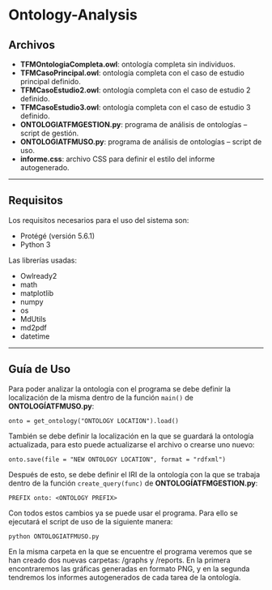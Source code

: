 # Ontology-Analysis

## Archivos
- **TFMOntologiaCompleta.owl**: ontología completa sin individuos.
- **TFMCasoPrincipal.owl**: ontología completa con el caso de estudio principal definido.
- **TFMCasoEstudio2.owl**: ontología completa con el caso de estudio 2 definido.
- **TFMCasoEstudio3.owl**: ontología completa con el caso de estudio 3 definido.
- **ONTOLOGIATFMGESTION.py**: programa de análisis de ontologías – script de gestión.
- **ONTOLOGIATFMUSO.py**: programa de análisis de ontologías – script de uso.
- **informe.css**: archivo CSS para definir el estilo del informe autogenerado.
---
## Requisitos
Los requisitos necesarios para el uso del sistema son:
 - Protégé (versión 5.6.1)
 - Python 3

Las librerías usadas:
-	Owlready2
- math
- matplotlib
- numpy
- os
- MdUtils
-	md2pdf
-	datetime
---
## Guía de Uso
Para poder analizar la ontología con el programa se debe definir la localización de la misma dentro de la función `main()` de **ONTOLOGÍATFMUSO.py**:

`onto = get_ontology("ONTOLOGY LOCATION").load()`

También se debe definir la localización en la que se guardará la ontología actualizada, para esto puede actualizarse el archivo o crearse uno nuevo:

`onto.save(file = "NEW ONTOLOGY LOCATION", format = "rdfxml")` 

Después de esto, se debe definir el IRI de la ontología con la que se trabaja dentro de la función `create_query(func)` de **ONTOLOGÍATFMGESTION.py**:

`PREFIX onto: <ONTOLOGY PREFIX>`

Con todos estos cambios ya se puede usar el programa. Para ello se ejecutará el script de uso de la siguiente manera:

`python ONTOLOGIATFMUSO.py`

En la misma carpeta en la que se encuentre el programa veremos que se han creado dos nuevas carpetas: /graphs y /reports. En la primera encontraremos las gráficas generadas en formato PNG, y en la segunda tendremos los informes autogenerados de cada tarea de la ontología.
